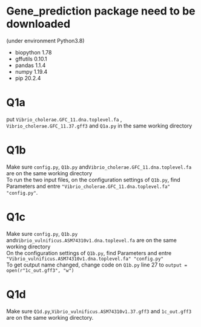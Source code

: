 # Gene_prediction package need to be downloaded
(under environment Python3.8)
- biopython 1.78
- gffutils 0.10.1
- pandas 1.1.4
- numpy 1.19.4
- pip 20.2.4

# Q1a
put `Vibrio_cholerae.GFC_11.dna.toplevel.fa` , `Vibrio_cholerae.GFC_11.37.gff3` and `Q1a.py` in the same working directory

# Q1b
Make sure `config.py`, `Q1b.py` and`Vibrio_cholerae.GFC_11.dna.toplevel.fa` are on the same working directory<br/>
To run the two input files, on the configuration settings of `Q1b.py`, find Parameters and entre `"Vibrio_cholerae.GFC_11.dna.toplevel.fa" "config.py"`. 

# Q1c
Make sure `config.py`, `Q1b.py` and`Vibrio_vulnificus.ASM74310v1.dna.toplevel.fa` are on the same working directory<br/>
On the configuration settings of `Q1b.py`, find Parameters and entre `"Vibrio_vulnificus.ASM74310v1.dna.toplevel.fa" "config.py"`<br/>
To get output name changed, change code on `Q1b.py` line 27 to `output = open(r"1c_out.gff3", "w")`

# Q1d
Make sure `Q1d.py`,`Vibrio_vulnificus.ASM74310v1.37.gff3` and `1c_out.gff3` are on the same working directory. 


